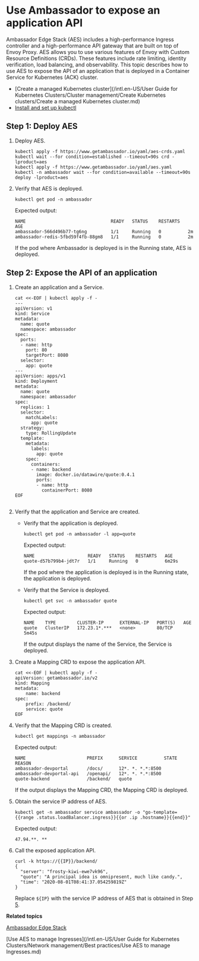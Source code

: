 # Use Ambassador to expose an application API

Ambassador Edge Stack \(AES\) includes a high-performance Ingress controller and a high-performance API gateway that are built on top of Envoy Proxy. AES allows you to use various features of Envoy with Custom Resource Definitions \(CRDs\). These features include rate limiting, identity verification, load balancing, and observability. This topic describes how to use AES to expose the API of an application that is deployed in a Container Service for Kubernetes \(ACK\) cluster.

-   [Create a managed Kubernetes cluster](/intl.en-US/User Guide for Kubernetes Clusters/Cluster management/Create Kubernetes clusters/Create a managed Kubernetes cluster.md)
-   [Install and set up kubectl](https://kubernetes.io/docs/tasks/tools/install-kubectl/)

## Step 1: Deploy AES

1.  Deploy AES.

    ```
    kubectl apply -f https://www.getambassador.io/yaml/aes-crds.yaml
    kubectl wait --for condition=established --timeout=90s crd -lproduct=aes
    kubectl apply -f https://www.getambassador.io/yaml/aes.yaml
    kubectl -n ambassador wait --for condition=available --timeout=90s deploy -lproduct=aes
    ```

2.  Verify that AES is deployed.

    ```
    kubectl get pod -n ambassador
    ```

    Expected output:

    ```
    NAME                                READY   STATUS    RESTARTS   AGE
    ambassador-566d496b77-tg6ng         1/1     Running   0          2m
    ambassador-redis-5fbd59f4fb-88gm8   1/1     Running   0          2m
    ```

    If the pod where Ambassador is deployed is in the Running state, AES is deployed.


## Step 2: Expose the API of an application

1.  Create an application and a Service.

    ```
    cat <<-EOF | kubectl apply -f -
    ---
    apiVersion: v1
    kind: Service
    metadata:
      name: quote
      namespace: ambassador
    spec:
      ports:
      - name: http
        port: 80
        targetPort: 8080
      selector:
        app: quote
    ---
    apiVersion: apps/v1
    kind: Deployment
    metadata:
      name: quote
      namespace: ambassador
    spec:
      replicas: 1
      selector:
        matchLabels:
          app: quote
      strategy:
        type: RollingUpdate
      template:
        metadata:
          labels:
            app: quote
        spec:
          containers:
          - name: backend
            image: docker.io/datawire/quote:0.4.1
            ports:
            - name: http
              containerPort: 8080
    EOF
                            
    ```

2.  Verify that the application and Service are created.

    -   Verify that the application is deployed.

        ```
        kubectl get pod -n ambassador -l app=quote
        ```

        Expected output:

        ```
        NAME                    READY   STATUS    RESTARTS   AGE
        quote-d57b799b4-jdt7r   1/1     Running   0          6m29s
        ```

        If the pod where the application is deployed is in the Running state, the application is deployed.

    -   Verify that the Service is deployed.

        ```
        kubectl get svc -n ambassador quote
        ```

        Expected output:

        ```
        NAME    TYPE        CLUSTER-IP      EXTERNAL-IP   PORT(S)   AGE
        quote   ClusterIP   172.23.1*.***   <none>        80/TCP    5m45s
        ```

        If the output displays the name of the Service, the Service is deployed.

3.  Create a Mapping CRD to expose the application API.

    ```
    cat <<-EOF | kubectl apply -f -
    apiVersion: getambassador.io/v2
    kind: Mapping
    metadata:
        name: backend
    spec:
        prefix: /backend/
        service: quote
    EOF
    ```

4.  Verify that the Mapping CRD is created.

    ```
    kubectl get mappings -n ambassador
    ```

    Expected output:

    ```
    NAME                       PREFIX      SERVICE          STATE   REASON
    ambassador-devportal       /docs/      12*. *. *.*:8500
    ambassador-devportal-api   /openapi/   12*. *. *.*:8500
    quote-backend              /backend/   quote
    ```

    If the output displays the Mapping CRD, the Mapping CRD is deployed.

5.  Obtain the service IP address of AES.

    ```
    kubectl get -n ambassador service ambassador -o "go-template={{range .status.loadBalancer.ingress}}{{or .ip .hostname}}{{end}}"
    ```

    Expected output:

    ```
    47.94.**. **
    ```

6.  Call the exposed application API.

    ```
    curl -k https://{{IP}}/backend/
    {
      "server": "frosty-kiwi-ewe7vk96",
      "quote": "A principal idea is omnipresent, much like candy.",
      "time": "2020-08-01T08:41:37.054259819Z"
    }
    ```

    Replace `${IP}` with the service IP address of AES that is obtained in Step [5](#step_v3z_qrx_t7m).


**Related topics**  


[Ambassador Edge Stack](https://www.getambassador.io/docs/latest/tutorials/getting-started/)

[Use AES to manage Ingresses](/intl.en-US/User Guide for Kubernetes Clusters/Network management/Best practices/Use AES to manage Ingresses.md)


